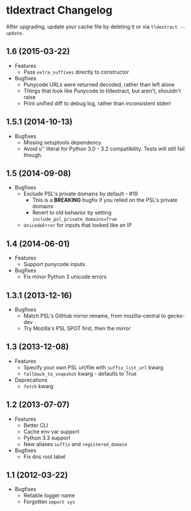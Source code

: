 # tldextract Changelog

After upgrading, update your cache file by deleting it or via `tldextract
--update`.

## 1.6 (2015-03-22)

* Features
    * Pass `extra_suffixes` directly to constructor
* Bugfixes
    * Punycode URLs were returned decoded, rather than left alone
    * Things that look like Punycode to tldextract, but aren't, shouldn't raise
    * Print unified diff to debug log, rather than inconsistent stderr

## 1.5.1 (2014-10-13)

* Bugfixes
    * Missing setuptools dependency
    * Avoid u'' literal for Python 3.0 - 3.2 compatibility. Tests will still fail though.

## 1.5 (2014-09-08)

* Bugfixes
    * Exclude PSL's private domains by default - #19
        * This is a **BREAKING** bugfix if you relied on the PSL's private
          domains
        * Revert to old behavior by setting `include_psl_private_domains=True`
    * `UnicodeError` for inputs that looked like an IP

## 1.4 (2014-06-01)

* Features
    * Support punycode inputs
* Bugfixes
    * Fix minor Python 3 unicode errors

## 1.3.1 (2013-12-16)

* Bugfixes
    * Match PSL's GitHub mirror rename, from mozilla-central to gecko-dev
    * Try Mozilla's PSL SPOT first, then the mirror

## 1.3 (2013-12-08)

* Features
    * Specify your own PSL url/file with `suffix_list_url` kwarg
    * `fallback_to_snapshot` kwarg - defaults to True
* Deprecations
    * `fetch` kwarg

## 1.2 (2013-07-07)

* Features
    * Better CLI
    * Cache env var support
    * Python 3.3 support
    * New aliases `suffix` and `registered_domain`
* Bugfixes
    * Fix dns root label

## 1.1 (2012-03-22)

* Bugfixes
    * Reliable logger name
    * Forgotten `import sys`
